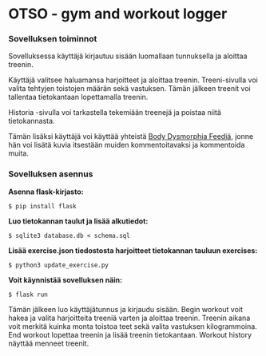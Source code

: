 # OTSO - gym and workout logger

### Sovelluksen toiminnot

Sovelluksessa käyttäjä kirjautuu sisään luomallaan tunnuksella ja aloittaa treenin.

Käyttäjä valitsee haluamansa harjoitteet ja aloittaa treenin. Treeni-sivulla voi valita tehtyjen toistojen määrän sekä vastuksen. Tämän jälkeen treenit voi tallentaa tietokantaan lopettamalla treenin.

Historia -sivulla voi tarkastella tekemiään treenejä ja poistaa niitä tietokannasta.

Tämän lisäksi käyttäjä voi käyttää yhteistä [Body Dysmorphia Feediä](https://en.wikipedia.org/wiki/Body_dysmorphic_disorder), jonne hän voi lisätä kuvia itsestään muiden kommentoitavaksi ja kommentoida muita.


### Sovelluksen asennus

**Asenna flask-kirjasto:**

    $ pip install flask  

**Luo tietokannan taulut ja lisää alkutiedot:**

    $ sqlite3 database.db < schema.sql

**Lisää exercise.json tiedostosta harjoitteet tietokannan tauluun exercises:**

    $ python3 update_exercise.py

**Voit käynnistää sovelluksen näin:**

    $ flask run

Tämän jälkeen luo käyttäjätunnus ja kirjaudu sisään. Begin workout voit hakea ja valita harjoitteita treeniä varten ja aloittaa treenin. Treenin aikana voit merkitä kuinka monta toistoa teet sekä valita vastuksen kilogrammoina. End workout lopettaa treenin ja lisää treenin tietokantaan. Workout history näyttää menneet treenit.

